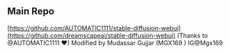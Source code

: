 ## Main Repo
[https://github.com/AUTOMATIC1111/stable-diffusion-webui](https://github.com/dreamscapeai/stable-diffusion-webui) (Thanks to @AUTOMATIC1111 ❤)
Modified by Mudassar Gujjar (MGX169 )
IG@Mgx169


